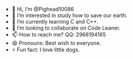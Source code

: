 - 👋 Hi, I’m @Pighead10086
- 👀 I’m interested in study how to save our earth.
- 🌱 I’m currently learning C and C++.
- 💞️ I’m looking to collaborate on Code Leaner.
- 📫 How to reach me? QQ: 2968194165
- 😄 Pronouns: Best wish to everyone.
- ⚡ Fun fact: I love little dogs.

<!---
Pighead10086/Pighead10086 is a ✨ special ✨ repository because its `README.md` (this file) appears on your GitHub profile.
You can click the Preview link to take a look at your changes.
--->
